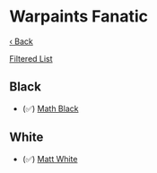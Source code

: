 # Warpaints Fanatic

[‹ Back](index.md)

[Filtered List](https://thearmypainter.com/collections/warpaints-fanatic)

## Black

- (✅) [Math Black](https://thearmypainter.com/products/warpaints-fanatic-matt-black?_pos=2&_fid=06bf3ca0c&_ss=c)

## White

- (✅) [Matt White](https://thearmypainter.com/products/warpaints-fanatic-matt-white?_pos=1&_fid=06bf3ca0c&_ss=c)
